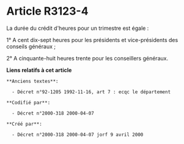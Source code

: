 # Article R3123-4

La durée du crédit d'heures pour un trimestre est égale :

1° A cent dix-sept heures pour les présidents et vice-présidents des conseils généraux ;

2° A cinquante-huit heures trente pour les conseillers généraux.

**Liens relatifs à cet article**

	**Anciens textes**:

	  - Décret n°92-1205 1992-11-16, art 7 : ecqc le département

	**Codifié par**:

	  - Décret n°2000-318 2000-04-07

	**Créé par**:

	  - Décret n°2000-318 2000-04-07 jorf 9 avril 2000
